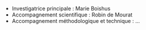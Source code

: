 - Investigatrice principale : Marie Boishus
- Accompagnement scientifique : Robin de Mourat
- Accompagnement méthodologique et technique : ...